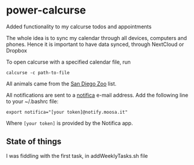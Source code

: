 # power-calcurse
Added functionality to my calcurse todos and appointments

The whole idea is to sync my calendar through all devices, computers and phones.
Hence it is important to have data synced, through NextCloud or Dropbox

To open calcurse with a specified calendar file, run

    calcurse -c path-to-file

All animals came from the [San Diego Zoo][zoo] list.

All notifications are sent to a [notifica][notifica] e-mail address.
Add the following line to your ~/.bashrc file:

    export notifica="[your token]@notify.moosa.it"

Where `[your token]` is provided by the Notifica app.

## State of things

I was fiddling with the first task, in addWeeklyTasks.sh file

[zoo]: http://animals.sandiegozoo.org/animals
[notifica]: http://www.moosa.it/notifica.php
